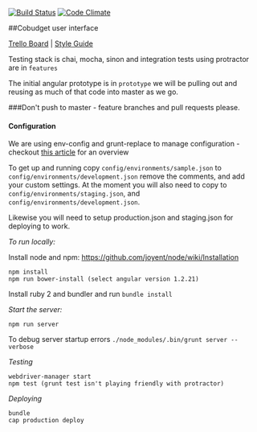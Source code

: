 [![Build Status](https://travis-ci.org/open-app/cobudget-ui.svg?branch=master)](https://travis-ci.org/open-app/cobudget-ui)
[![Code Climate](https://codeclimate.com/github/open-app/cobudget-ui/badges/gpa.svg)](https://codeclimate.com/github/open-app/cobudget-ui)

##Cobudget user interface

[Trello Board](https://trello.com/b/LsbPRkRl/cobudget-dev) | [Style Guide](https://github.com/toddmotto/angularjs-styleguide)

Testing stack is chai, mocha, sinon and integration tests using protractor are in `features`

The initial angular prototype is in `prototype` we will be pulling out and reusing as much of that code into master as we go.

###Don't push to master - feature branches and pull requests please.

#### Configuration

We are using env-config and grunt-replace to manage configuration - checkout [this article](http://newtriks.com/2013/11/29/environment-specific-configuration-in-angularjs-using-grunt/) for an overview

To get up and running copy `config/environments/sample.json` to `config/environments/development.json` remove the comments, and add your custom settings.  At the moment you will also need to copy to `config/environments/staging.json`, and `config/environments/development.json`.

Likewise you will need to setup production.json and staging.json for deploying to work.

*To run locally:*

Install node and npm: https://github.com/joyent/node/wiki/Installation 

```
npm install
npm run bower-install (select angular version 1.2.21)
```

Install ruby 2 and bundler and run `bundle install`

*Start the server:*

```
npm run server
```

To debug server startup errors `./node_modules/.bin/grunt server --verbose`

*Testing*

```
webdriver-manager start
npm test (grunt test isn't playing friendly with protractor)
```

*Deploying*

```
bundle
cap production deploy
```
